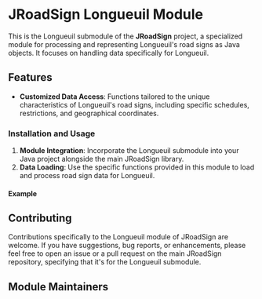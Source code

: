 # JRoadSign Longueuil Module

This is the Longueuil submodule of the **JRoadSign** project, a specialized module for processing and representing
Longueuil's road signs as Java objects. It focuses on handling data specifically for Longueuil.

## Features

[//]: # (- **GeoJSON Data Processing**: Optimized for converting GeoJSON data of Longueuil's road signs into Java objects.)

- **Customized Data Access**: Functions tailored to the unique characteristics of Longueuil's road signs, including
  specific schedules, restrictions, and geographical coordinates.

[//]: # (## Data Source)

[//]: # ()

[//]: # (For the Longueuil module, road sign data is primarily obtained from GeoJSON files. This allows for accurate and comprehensive representation of the city's road signs in a structured format.)

### Installation and Usage

1. **Module Integration**: Incorporate the Longueuil submodule into your Java project alongside the main JRoadSign
   library.
2. **Data Loading**: Use the specific functions provided in this module to load and process road sign data for
   Longueuil.

#### Example

[//]: # (```java)

[//]: # (import org.JRoadSign.quebec.montreal;)

[//]: # ()

[//]: # (// Example of loading Longueuil road sign data from a GeoJSON file)

[//]: # (List<RoadSign> montrealRoadSigns = montreal.loadDataFunction&#40;"path_to_your_geojson_file"&#41;;)

[//]: # (```)

## Contributing

Contributions specifically to the Longueuil module of JRoadSign are welcome. If you have suggestions, bug reports, or
enhancements, please feel free to open an issue or a pull request on the main JRoadSign repository, specifying that it's
for the Longueuil submodule.

## Module Maintainers

[//]: # (- [muhamm-ad]&#40;https://github.com/muhamm-ad&#41; - Module Lead and Primary Contributor.)